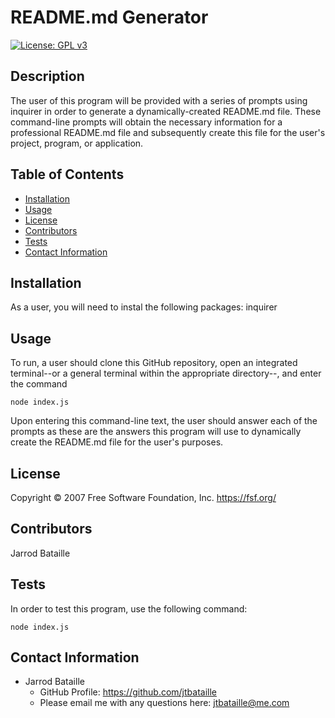 # README.md Generator
[![License: GPL v3](https://img.shields.io/badge/License-GPLv3-blue.svg)](https://www.gnu.org/licenses/gpl-3.0)

## Description
The user of this program will be provided with a series of prompts using inquirer in order to generate a dynamically-created README.md file. These command-line prompts will obtain the necessary information for a professional README.md file and subsequently create this file for the user's project, program, or application.

## Table of Contents
* [Installation](#installation)
* [Usage](#usage)
* [License](#license)
* [Contributors](#contributors)
* [Tests](#tests)
* [Contact Information](#contact-information)

## Installation
As a user, you will need to instal the following packages: inquirer

## Usage
To run, a user should clone this GitHub repository, open an integrated terminal--or a general terminal within the appropriate directory--, and enter the command

<code>node index.js</code>

Upon entering this command-line text, the user should answer each of the prompts as these are the answers this program will use to dynamically create the README.md file for the user's purposes.

## License
Copyright © 2007 Free Software Foundation, Inc. <https://fsf.org/>

## Contributors
Jarrod Bataille

## Tests
In order to test this program, use the following command:

<code>node index.js</code>

## Contact Information
* Jarrod Bataille
  * GitHub Profile: https://github.com/jtbataille
  * Please email me with any questions here: jtbataille@me.com
